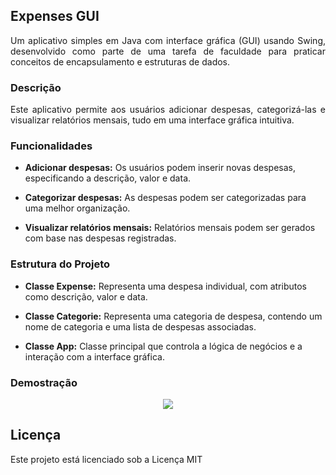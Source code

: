 ## Expenses GUI

<p align="justify">
Um aplicativo simples em Java com interface gráfica (GUI) usando Swing, desenvolvido como parte de uma tarefa de faculdade para praticar conceitos de encapsulamento e estruturas de dados.</p>

### Descrição

<p align="justify">
Este aplicativo permite aos usuários adicionar despesas, categorizá-las e visualizar relatórios mensais, tudo em uma interface gráfica intuitiva.</p>

### Funcionalidades

- **Adicionar despesas:** Os usuários podem inserir novas despesas, especificando a descrição, valor e data.
  
- **Categorizar despesas:** As despesas podem ser categorizadas para uma melhor organização.
  
- **Visualizar relatórios mensais:** Relatórios mensais podem ser gerados com base nas despesas registradas.


### Estrutura do Projeto

- **Classe Expense:** Representa uma despesa individual, com atributos como descrição, valor e data.
  
- **Classe Categorie:** Representa uma categoria de despesa, contendo um nome de categoria e uma lista de despesas associadas.
  
- **Classe App:** Classe principal que controla a lógica de negócios e a interação com a interface gráfica.

### Demostração
<center>
<img src="gif.gif"/>
</center>

## Licença

Este projeto está licenciado sob a Licença MIT
